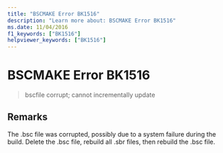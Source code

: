 ```yaml
---
title: "BSCMAKE Error BK1516"
description: "Learn more about: BSCMAKE Error BK1516"
ms.date: 11/04/2016
f1_keywords: ["BK1516"]
helpviewer_keywords: ["BK1516"]
---
```

# BSCMAKE Error BK1516

> bscfile corrupt; cannot incrementally update

## Remarks

The .bsc file was corrupted, possibly due to a system failure during the build. Delete the .bsc file, rebuild all .sbr files, then rebuild the .bsc file.
